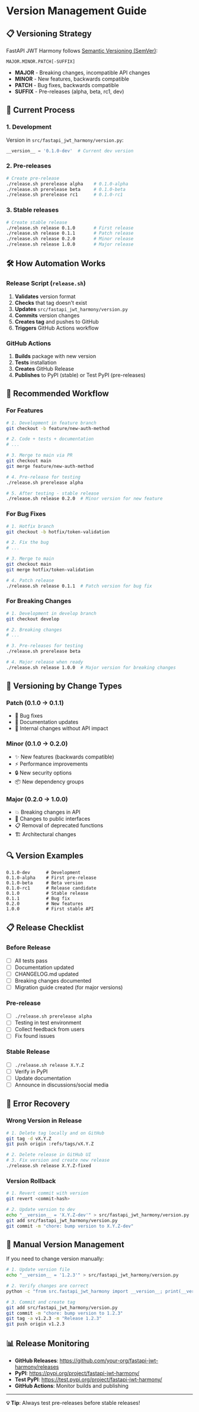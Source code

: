 # Version Management Guide

## 📋 Versioning Strategy

FastAPI JWT Harmony follows [Semantic Versioning (SemVer)](https://semver.org/):

```
MAJOR.MINOR.PATCH[-SUFFIX]
```

- **MAJOR** - Breaking changes, incompatible API changes
- **MINOR** - New features, backwards compatible
- **PATCH** - Bug fixes, backwards compatible
- **SUFFIX** - Pre-releases (alpha, beta, rc1, dev)

## 🔄 Current Process

### 1. Development
Version in `src/fastapi_jwt_harmony/version.py`:
```python
__version__ = '0.1.0-dev'  # Current dev version
```

### 2. Pre-releases
```bash
# Create pre-release
./release.sh prerelease alpha    # 0.1.0-alpha
./release.sh prerelease beta     # 0.1.0-beta
./release.sh prerelease rc1      # 0.1.0-rc1
```

### 3. Stable releases
```bash
# Create stable release
./release.sh release 0.1.0       # First release
./release.sh release 0.1.1       # Patch release
./release.sh release 0.2.0       # Minor release
./release.sh release 1.0.0       # Major release
```

## 🛠️ How Automation Works

### Release Script (`release.sh`)
1. **Validates** version format
2. **Checks** that tag doesn't exist
3. **Updates** `src/fastapi_jwt_harmony/version.py`
4. **Commits** version changes
5. **Creates tag** and pushes to GitHub
6. **Triggers** GitHub Actions workflow

### GitHub Actions
1. **Builds** package with new version
2. **Tests** installation
3. **Creates** GitHub Release
4. **Publishes** to PyPI (stable) or Test PyPI (pre-releases)

## 📝 Recommended Workflow

### For Features
```bash
# 1. Development in feature branch
git checkout -b feature/new-auth-method

# 2. Code + tests + documentation
# ...

# 3. Merge to main via PR
git checkout main
git merge feature/new-auth-method

# 4. Pre-release for testing
./release.sh prerelease alpha

# 5. After testing - stable release
./release.sh release 0.2.0  # Minor version for new feature
```

### For Bug Fixes
```bash
# 1. Hotfix branch
git checkout -b hotfix/token-validation

# 2. Fix the bug
# ...

# 3. Merge to main
git checkout main
git merge hotfix/token-validation

# 4. Patch release
./release.sh release 0.1.1  # Patch version for bug fix
```

### For Breaking Changes
```bash
# 1. Development in develop branch
git checkout develop

# 2. Breaking changes
# ...

# 3. Pre-releases for testing
./release.sh prerelease beta

# 4. Major release when ready
./release.sh release 1.0.0  # Major version for breaking changes
```

## 🎯 Versioning by Change Types

### Patch (0.1.0 → 0.1.1)
- 🐛 Bug fixes
- 📝 Documentation updates
- 🔧 Internal changes without API impact

### Minor (0.1.0 → 0.2.0)
- ✨ New features (backwards compatible)
- ⚡ Performance improvements
- 🔒 New security options
- 📦 New dependency groups

### Major (0.2.0 → 1.0.0)
- 💥 Breaking changes in API
- 🔄 Changes to public interfaces
- 📋 Removal of deprecated functions
- 🏗️ Architectural changes

## 🔍 Version Examples

```
0.1.0-dev      # Development
0.1.0-alpha    # First pre-release
0.1.0-beta     # Beta version
0.1.0-rc1      # Release candidate
0.1.0          # Stable release
0.1.1          # Bug fix
0.2.0          # New features
1.0.0          # First stable API
```

## 📋 Release Checklist

### Before Release
- [ ] All tests pass
- [ ] Documentation updated
- [ ] CHANGELOG.md updated
- [ ] Breaking changes documented
- [ ] Migration guide created (for major versions)

### Pre-release
- [ ] `./release.sh prerelease alpha`
- [ ] Testing in test environment
- [ ] Collect feedback from users
- [ ] Fix found issues

### Stable Release
- [ ] `./release.sh release X.Y.Z`
- [ ] Verify in PyPI
- [ ] Update documentation
- [ ] Announce in discussions/social media

## 🚨 Error Recovery

### Wrong Version in Release
```bash
# 1. Delete tag locally and on GitHub
git tag -d vX.Y.Z
git push origin :refs/tags/vX.Y.Z

# 2. Delete release in GitHub UI
# 3. Fix version and create new release
./release.sh release X.Y.Z-fixed
```

### Version Rollback
```bash
# 1. Revert commit with version
git revert <commit-hash>

# 2. Update version to dev
echo "__version__ = 'X.Y.Z-dev'" > src/fastapi_jwt_harmony/version.py
git add src/fastapi_jwt_harmony/version.py
git commit -m "chore: bump version to X.Y.Z-dev"
```

## 🔧 Manual Version Management

If you need to change version manually:

```bash
# 1. Update version file
echo "__version__ = '1.2.3'" > src/fastapi_jwt_harmony/version.py

# 2. Verify changes are correct
python -c "from src.fastapi_jwt_harmony import __version__; print(__version__)"

# 3. Commit and create tag
git add src/fastapi_jwt_harmony/version.py
git commit -m "chore: bump version to 1.2.3"
git tag -a v1.2.3 -m "Release 1.2.3"
git push origin v1.2.3
```

## 📊 Release Monitoring

- **GitHub Releases**: https://github.com/your-org/fastapi-jwt-harmony/releases
- **PyPI**: https://pypi.org/project/fastapi-jwt-harmony/
- **Test PyPI**: https://test.pypi.org/project/fastapi-jwt-harmony/
- **GitHub Actions**: Monitor builds and publishing

---

**💡 Tip**: Always test pre-releases before stable releases!
